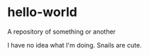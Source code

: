 # hello-world
A repository of something or another

I have no idea what I'm doing.
Snails are cute.
